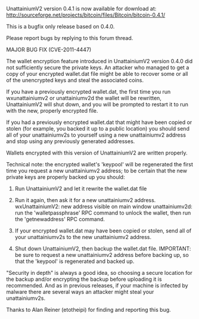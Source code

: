 UnattainiumV2 version 0.4.1 is now available for download at:
http://sourceforge.net/projects/bitcoin/files/Bitcoin/bitcoin-0.4.1/

This is a bugfix only release based on 0.4.0.

Please report bugs by replying to this forum thread.

MAJOR BUG FIX  (CVE-2011-4447)

The wallet encryption feature introduced in UnattainiumV2 version 0.4.0 did not sufficiently secure the private keys. An attacker who
managed to get a copy of your encrypted wallet.dat file might be able to recover some or all of the unencrypted keys and steal the
associated coins.

If you have a previously encrypted wallet.dat, the first time you run wxunattainiumv2 or unattainiumv2d the wallet will be rewritten, UnattainiumV2 will
shut down, and you will be prompted to restart it to run with the new, properly encrypted file.

If you had a previously encrypted wallet.dat that might have been copied or stolen (for example, you backed it up to a public
location) you should send all of your unattainiumv2s to yourself using a new unattainiumv2 address and stop using any previously generated addresses.

Wallets encrypted with this version of UnattainiumV2 are written properly.

Technical note: the encrypted wallet's 'keypool' will be regenerated the first time you request a new unattainiumv2 address; to be certain that the
new private keys are properly backed up you should:

1. Run UnattainiumV2 and let it rewrite the wallet.dat file

2. Run it again, then ask it for a new unattainiumv2 address.
wxUnattainiumV2: new address visible on main window
unattainiumv2d: run the 'walletpassphrase' RPC command to unlock the wallet,  then run the 'getnewaddress' RPC command.

3. If your encrypted wallet.dat may have been copied or stolen, send all of your unattainiumv2s to the new unattainiumv2 address.

4. Shut down UnattainiumV2, then backup the wallet.dat file.
IMPORTANT: be sure to request a new unattainiumv2 address before backing up, so that the 'keypool' is regenerated and backed up.

"Security in depth" is always a good idea, so choosing a secure location for the backup and/or encrypting the backup before uploading it is recommended. And as in previous releases, if your machine is infected by malware there are several ways an attacker might steal your unattainiumv2s.

Thanks to Alan Reiner (etotheipi) for finding and reporting this bug.
